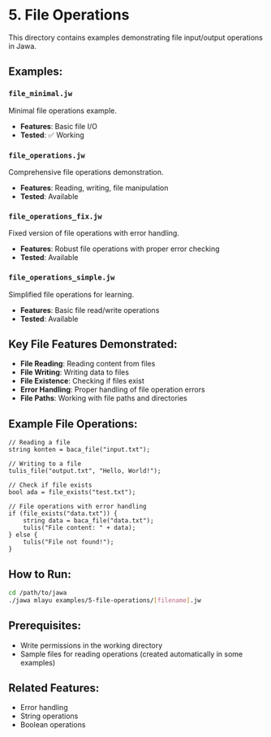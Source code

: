 # 5. File Operations

This directory contains examples demonstrating file input/output operations in Jawa.

## Examples:

### `file_minimal.jw`
Minimal file operations example.
- **Features**: Basic file I/O
- **Tested**: ✅ Working

### `file_operations.jw`
Comprehensive file operations demonstration.
- **Features**: Reading, writing, file manipulation
- **Tested**: Available

### `file_operations_fix.jw`
Fixed version of file operations with error handling.
- **Features**: Robust file operations with proper error checking
- **Tested**: Available

### `file_operations_simple.jw`
Simplified file operations for learning.
- **Features**: Basic file read/write operations
- **Tested**: Available

## Key File Features Demonstrated:
- **File Reading**: Reading content from files
- **File Writing**: Writing data to files
- **File Existence**: Checking if files exist
- **Error Handling**: Proper handling of file operation errors
- **File Paths**: Working with file paths and directories

## Example File Operations:
```jawa
// Reading a file
string konten = baca_file("input.txt");

// Writing to a file
tulis_file("output.txt", "Hello, World!");

// Check if file exists
bool ada = file_exists("test.txt");

// File operations with error handling
if (file_exists("data.txt")) {
    string data = baca_file("data.txt");
    tulis("File content: " + data);
} else {
    tulis("File not found!");
}
```

## How to Run:
```bash
cd /path/to/jawa
./jawa mlayu examples/5-file-operations/[filename].jw
```

## Prerequisites:
- Write permissions in the working directory
- Sample files for reading operations (created automatically in some examples)

## Related Features:
- Error handling
- String operations
- Boolean operations
